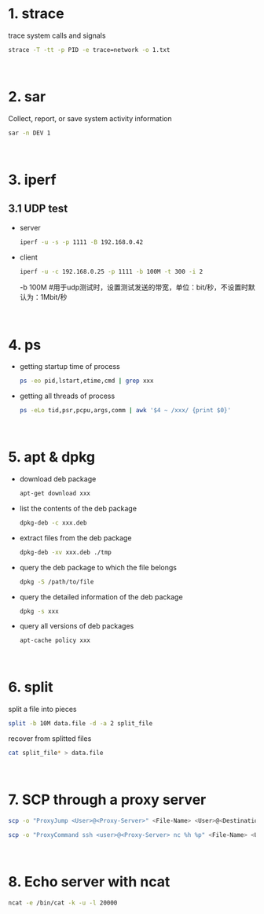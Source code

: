 
# 1. strace

trace system calls and signals

```sh
strace -T -tt -p PID -e trace=network -o 1.txt
```

&nbsp;


# 2. sar

Collect, report, or save system activity information

```sh
sar -n DEV 1
```

&nbsp;


# 3. iperf

## 3.1 UDP test

- server

    ```sh
    iperf -u -s -p 1111 -B 192.168.0.42
    ```

- client

    ```sh
    iperf -u -c 192.168.0.25 -p 1111 -b 100M -t 300 -i 2
    ```
  
    -b 100M  #用于udp测试时，设置测试发送的带宽，单位：bit/秒，不设置时默认为：1Mbit/秒

&nbsp;


# 4. ps

- getting startup time of process

    ```sh
    ps -eo pid,lstart,etime,cmd | grep xxx
    ```

- getting all threads of process

    ```sh
    ps -eLo tid,psr,pcpu,args,comm | awk '$4 ~ /xxx/ {print $0}'
    ```

&nbsp;


# 5. apt & dpkg

- download deb package

    ```sh
    apt-get download xxx
    ```

- list the contents of the deb package

    ```sh
    dpkg-deb -c xxx.deb
    ```

- extract files from the deb package

    ```sh
    dpkg-deb -xv xxx.deb ./tmp
    ```

- query the deb package to which the file belongs

    ```sh
    dpkg -S /path/to/file
    ```

- query the detailed information of the deb package

    ```sh
    dpkg -s xxx
    ```

- query all versions of deb packages

    ```sh
    apt-cache policy xxx
    ```

&nbsp;


# 6. split

split a file into pieces

```sh
split -b 10M data.file -d -a 2 split_file
```

recover from splitted files

```sh
cat split_file* > data.file
```

&nbsp;


# 7. SCP through a proxy server

```sh
scp -o "ProxyJump <User>@<Proxy-Server>" <File-Name> <User>@<Destination-Server>:<Destination-Path>

scp -o "ProxyCommand ssh <user>@<Proxy-Server> nc %h %p" <File-Name> <User@<Destination-Server>:<Destination-Path>
```

&nbsp;


# 8. Echo server with ncat 

```sh
ncat -e /bin/cat -k -u -l 20000
```

&nbsp;
